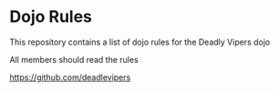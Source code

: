 Dojo Rules
==========

This repository contains a list of dojo rules for the Deadly Vipers dojo

All members should read the rules

https://github.com/deadlevipers
